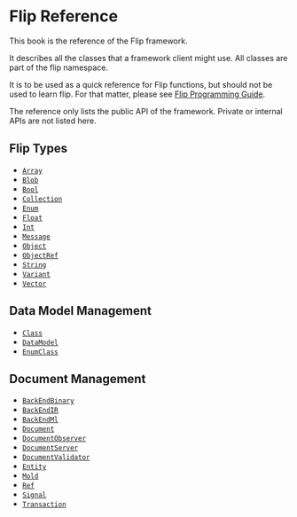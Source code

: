 <h1>Flip Reference</h1>

<p>This book is the reference of the Flip framework.</p>

<p>It describes all the classes that a framework client might use. All classes are part of the flip namespace.</p>

<p>It is to be used as a quick reference for Flip functions, but should not be used to learn flip. For that matter, please see  <a href="../guide/README.md">Flip Programming Guide</a>.</p>

<p>The reference only lists the public API of the framework. Private or internal APIs are not listed here.</p>

<h2 id="types">Flip Types</h2>

<ul>
<li><a href="../reference/Array.md"><code>Array</code></a></li>
<li><a href="../reference/Blob.md"><code>Blob</code></a></li>
<li><a href="../reference/Bool.md"><code>Bool</code></a></li>
<li><a href="../reference/Collection.md"><code>Collection</code></a></li>
<li><a href="../reference/Enum.md"><code>Enum</code></a></li>
<li><a href="../reference/Float.md"><code>Float</code></a></li>
<li><a href="../reference/Int.md"><code>Int</code></a></li>
<li><a href="../reference/Message.md"><code>Message</code></a></li>
<li><a href="../reference/Object.md"><code>Object</code></a></li>
<li><a href="../reference/ObjectRef.md"><code>ObjectRef</code></a></li>
<li><a href="../reference/String.md"><code>String</code></a></li>
<li><a href="../reference/Variant.md"><code>Variant</code></a></li>
<li><a href="../reference/Vector.md"><code>Vector</code></a></li>
</ul>

<h2 id="model">Data Model Management</h2>

<ul>
<li><a href="../reference/Class.md"><code>Class</code></a></li>
<li><a href="../reference/DataModel.md"><code>DataModel</code></a></li>
<li><a href="../reference/EnumClass.md"><code>EnumClass</code></a></li>
</ul>

<h2 id="document">Document Management</h2>

<ul>
<li><a href="../reference/BackEndBinary.md"><code>BackEndBinary</code></a></li>
<li><a href="../reference/BackEndIR.md"><code>BackEndIR</code></a></li>
<li><a href="../reference/BackEndMl.md"><code>BackEndMl</code></a></li>
<li><a href="../reference/Document.md"><code>Document</code></a></li>
<li><a href="../reference/DocumentObserver.md"><code>DocumentObserver</code></a></li>
<li><a href="../reference/DocumentServer.md"><code>DocumentServer</code></a></li>
<li><a href="../reference/DocumentValidator.md"><code>DocumentValidator</code></a></li>
<li><a href="../reference/Entity.md"><code>Entity</code></a></li>
<li><a href="../reference/Mold.md"><code>Mold</code></a></li>
<li><a href="../reference/Ref.md"><code>Ref</code></a></li>
<li><a href="../reference/Signal.md"><code>Signal</code></a></li>
<li><a href="../reference/Transaction.md"><code>Transaction</code></a></li>
</ul>

